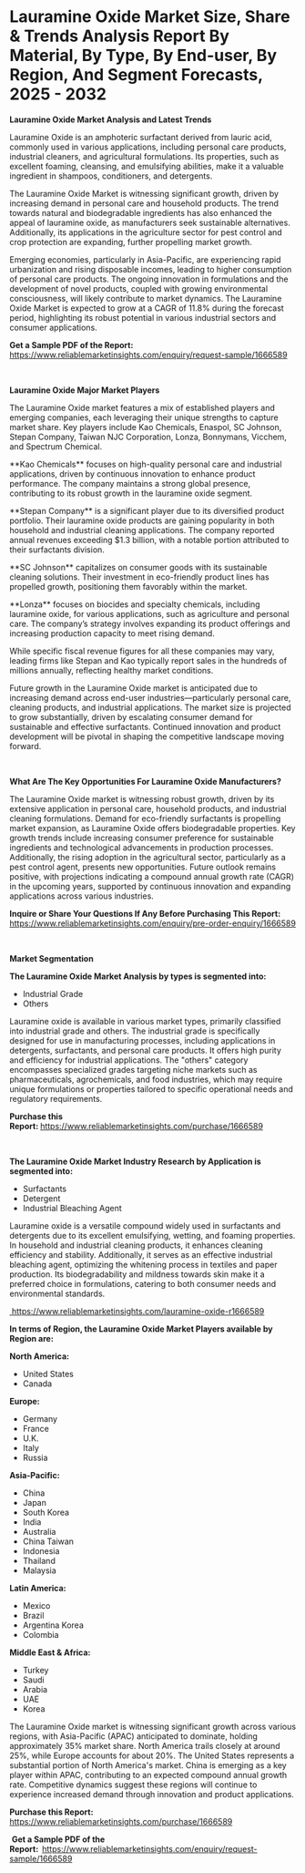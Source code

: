 <p><h1>Lauramine Oxide Market Size, Share & Trends Analysis Report By Material, By Type, By End-user, By Region, And Segment Forecasts, 2025 - 2032</h1></p><p><strong>Lauramine Oxide Market Analysis and Latest Trends</strong></p>
<p><p>Lauramine Oxide is an amphoteric surfactant derived from lauric acid, commonly used in various applications, including personal care products, industrial cleaners, and agricultural formulations. Its properties, such as excellent foaming, cleansing, and emulsifying abilities, make it a valuable ingredient in shampoos, conditioners, and detergents.</p><p>The Lauramine Oxide Market is witnessing significant growth, driven by increasing demand in personal care and household products. The trend towards natural and biodegradable ingredients has also enhanced the appeal of lauramine oxide, as manufacturers seek sustainable alternatives. Additionally, its applications in the agriculture sector for pest control and crop protection are expanding, further propelling market growth.</p><p>Emerging economies, particularly in Asia-Pacific, are experiencing rapid urbanization and rising disposable incomes, leading to higher consumption of personal care products. The ongoing innovation in formulations and the development of novel products, coupled with growing environmental consciousness, will likely contribute to market dynamics. The Lauramine Oxide Market is expected to grow at a CAGR of 11.8% during the forecast period, highlighting its robust potential in various industrial sectors and consumer applications.</p></p>
<p><strong>Get a Sample PDF of the Report:&nbsp;</strong> <a href="https://www.reliablemarketinsights.com/enquiry/request-sample/1666589?utm_campaign=3433&utm_medium=2&utm_source=Github&utm_content=ia&utm_term=16042025&utm_id=lauramine-oxide">https://www.reliablemarketinsights.com/enquiry/request-sample/1666589</a></p>
<p>&nbsp;</p>
<p><strong>Lauramine Oxide Major Market Players</strong></p>
<p><p>The Lauramine Oxide market features a mix of established players and emerging companies, each leveraging their unique strengths to capture market share. Key players include Kao Chemicals, Enaspol, SC Johnson, Stepan Company, Taiwan NJC Corporation, Lonza, Bonnymans, Vicchem, and Spectrum Chemical.</p><p>**Kao Chemicals** focuses on high-quality personal care and industrial applications, driven by continuous innovation to enhance product performance. The company maintains a strong global presence, contributing to its robust growth in the lauramine oxide segment.</p><p>**Stepan Company** is a significant player due to its diversified product portfolio. Their lauramine oxide products are gaining popularity in both household and industrial cleaning applications. The company reported annual revenues exceeding $1.3 billion, with a notable portion attributed to their surfactants division.</p><p>**SC Johnson** capitalizes on consumer goods with its sustainable cleaning solutions. Their investment in eco-friendly product lines has propelled growth, positioning them favorably within the market.</p><p>**Lonza** focuses on biocides and specialty chemicals, including lauramine oxide, for various applications, such as agriculture and personal care. The company’s strategy involves expanding its product offerings and increasing production capacity to meet rising demand.</p><p>While specific fiscal revenue figures for all these companies may vary, leading firms like Stepan and Kao typically report sales in the hundreds of millions annually, reflecting healthy market conditions. </p><p>Future growth in the Lauramine Oxide market is anticipated due to increasing demand across end-user industries—particularly personal care, cleaning products, and industrial applications. The market size is projected to grow substantially, driven by escalating consumer demand for sustainable and effective surfactants. Continued innovation and product development will be pivotal in shaping the competitive landscape moving forward.</p></p>
<p>&nbsp;</p>
<p><strong>What Are The Key Opportunities For Lauramine Oxide Manufacturers?</strong></p>
<p><p>The Lauramine Oxide market is witnessing robust growth, driven by its extensive application in personal care, household products, and industrial cleaning formulations. Demand for eco-friendly surfactants is propelling market expansion, as Lauramine Oxide offers biodegradable properties. Key growth trends include increasing consumer preference for sustainable ingredients and technological advancements in production processes. Additionally, the rising adoption in the agricultural sector, particularly as a pest control agent, presents new opportunities. Future outlook remains positive, with projections indicating a compound annual growth rate (CAGR) in the upcoming years, supported by continuous innovation and expanding applications across various industries.</p></p>
<p><strong>Inquire or Share Your Questions If Any Before Purchasing This Report:</strong> <a href="https://www.reliablemarketinsights.com/enquiry/pre-order-enquiry/1666589?utm_campaign=3433&utm_medium=2&utm_source=Github&utm_content=ia&utm_term=16042025&utm_id=lauramine-oxide">https://www.reliablemarketinsights.com/enquiry/pre-order-enquiry/1666589</a></p>
<p>&nbsp;</p>
<p><strong>Market Segmentation</strong></p>
<p><strong>The Lauramine Oxide Market Analysis by types is segmented into:</strong></p>
<p><ul><li>Industrial Grade</li><li>Others</li></ul></p>
<p><p>Lauramine oxide is available in various market types, primarily classified into industrial grade and others. The industrial grade is specifically designed for use in manufacturing processes, including applications in detergents, surfactants, and personal care products. It offers high purity and efficiency for industrial applications. The "others" category encompasses specialized grades targeting niche markets such as pharmaceuticals, agrochemicals, and food industries, which may require unique formulations or properties tailored to specific operational needs and regulatory requirements.</p></p>
<p><strong>Purchase this Report:&nbsp;</strong><a href="https://www.reliablemarketinsights.com/purchase/1666589?utm_campaign=3433&utm_medium=2&utm_source=Github&utm_content=ia&utm_term=16042025&utm_id=lauramine-oxide">https://www.reliablemarketinsights.com/purchase/1666589</a></p>
<p>&nbsp;</p>
<p><strong>The Lauramine Oxide Market Industry Research by Application is segmented into:</strong></p>
<p><ul><li>Surfactants</li><li>Detergent</li><li>Industrial Bleaching Agent</li></ul></p>
<p><p>Lauramine oxide is a versatile compound widely used in surfactants and detergents due to its excellent emulsifying, wetting, and foaming properties. In household and industrial cleaning products, it enhances cleaning efficiency and stability. Additionally, it serves as an effective industrial bleaching agent, optimizing the whitening process in textiles and paper production. Its biodegradability and mildness towards skin make it a preferred choice in formulations, catering to both consumer needs and environmental standards.</p></p>
<p><a href="https://www.reliablemarketinsights.com/lauramine-oxide-r1666589?utm_campaign=3433&utm_medium=2&utm_source=Github&utm_content=ia&utm_term=16042025&utm_id=lauramine-oxide">&nbsp;https://www.reliablemarketinsights.com/lauramine-oxide-r1666589</a></p>
<p><strong>In terms of Region, the Lauramine Oxide Market Players available by Region are:</strong></p>
<p>
    <p> <strong> North America: </strong>
        <ul>
            <li>United States</li>
            <li>Canada</li>
        </ul>
        </p> 
    <p> <strong> Europe: </strong>
        <ul>
            <li>Germany</li>
            <li>France</li>
            <li>U.K.</li>
            <li>Italy</li>
            <li>Russia</li>
        </ul>
        </p> 
    <p> <strong> Asia-Pacific: </strong>
        <ul>
            <li>China</li>
            <li>Japan</li>
            <li>South Korea</li>
            <li>India</li>
            <li>Australia</li>
            <li>China Taiwan</li>
            <li>Indonesia</li>
            <li>Thailand</li>
            <li>Malaysia</li>
        </ul>
        </p> 
    <p> <strong> Latin America: </strong>
        <ul>
            <li>Mexico</li>
            <li>Brazil</li>
            <li>Argentina Korea</li>
            <li>Colombia</li>
        </ul>
        </p> 
    <p> <strong> Middle East & Africa: </strong>
        <ul>
            <li>Turkey</li>
            <li>Saudi</li>
            <li>Arabia</li>
            <li>UAE</li>
            <li>Korea</li>
        </ul>
    </p>
    </p>
<p><p>The Lauramine Oxide market is witnessing significant growth across various regions, with Asia-Pacific (APAC) anticipated to dominate, holding approximately 35% market share. North America trails closely at around 25%, while Europe accounts for about 20%. The United States represents a substantial portion of North America's market. China is emerging as a key player within APAC, contributing to an expected compound annual growth rate. Competitive dynamics suggest these regions will continue to experience increased demand through innovation and product applications.</p></p>
<p><strong>Purchase this Report: </strong><a href="https://www.reliablemarketinsights.com/purchase/1666589?utm_campaign=3433&utm_medium=2&utm_source=Github&utm_content=ia&utm_term=16042025&utm_id=lauramine-oxide">https://www.reliablemarketinsights.com/purchase/1666589</a></p>
<p>&nbsp;<strong>Get a Sample PDF of the Report:&nbsp;&nbsp;</strong><a href="https://www.reliablemarketinsights.com/enquiry/request-sample/1666589?utm_campaign=3433&utm_medium=2&utm_source=Github&utm_content=ia&utm_term=16042025&utm_id=lauramine-oxide">https://www.reliablemarketinsights.com/enquiry/request-sample/1666589</a></p>
<p><strong></strong></p>
<p><p></p><p></p><p></p></p>
